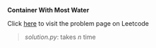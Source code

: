 **Container With Most Water**

Click [here](https://leetcode.com/problems/container-with-most-water/) to visit the problem page on Leetcode

> *solution.py*: takes *n* time